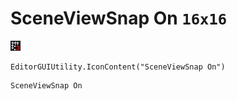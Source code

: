 # SceneViewSnap On `16x16`
<img src="/img/SceneViewSnap%20On.png" width=16 height=16>

``` CSharp
EditorGUIUtility.IconContent("SceneViewSnap On")
```
```
SceneViewSnap On
```

